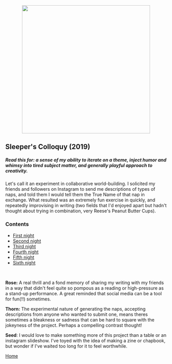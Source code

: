 <img src="https://trvscnnn.github.io/portfolio/assets/sleeper.png" width="400" height="400" style="display: block; margin: 0 auto" />

## Sleeper's Colloquy (2019)
##### Read this for: a sense of my ability to iterate on a theme, inject humor and whimsy into *tired* subject matter, and generally playful approach to creativity.

Let's call it an experiment in collaborative world-building. I solicited my friends and followers on Instagram to send me descriptions of types of naps, and told them I would tell them the True Name of that nap in exchange. What resulted was an extremely fun exercise in quickly, and repeatedly improvising in writing (two fields that I'd enjoyed apart but hadn't thought about trying in combination, very Reese's Peanut Butter Cups).

### Contents
- [First night](/Naps/Naps1.md)
- [Second night](/Naps/Naps2.md)
- [Third night](/Naps/Naps3.md)
- [Fourth night](/Naps/Naps4.md)
- [Fifth night](/Naps/Naps5.md)
- [Sixth night](/Naps/Naps6.md)

<br>

**Rose:** A real thrill and a fond memory of sharing my writing with my friends in a way that didn't feel quite so pompous as a reading or high-pressure as a stand-up performance. A great reminded that social media can be a tool for fun(!!) sometimes.
<br>

**Thorn:** The experimental nature of generating the naps, accepting descriptions from anyone who wanted to submit one, means theres sometimes a bleakness or sadness that can be hard to square with the jokeyness of the project. Perhaps a compelling contrast thought! 
<br>

**Seed**: I would love to make something more of this project than a table or an instagram slideshow. I've toyed with the idea of making a zine or chapbook, but wonder if I've waited too long for it to feel worthwhile.
<br>

[Home](../index.md)
